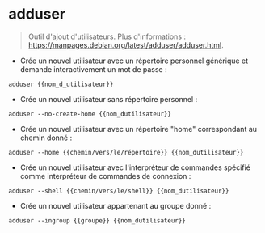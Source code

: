 # adduser

> Outil d'ajout d'utilisateurs.
> Plus d'informations : <https://manpages.debian.org/latest/adduser/adduser.html>.

- Crée un nouvel utilisateur avec un répertoire personnel générique et demande interactivement un mot de passe :

`adduser {{nom_d_utilisateur}}`

- Crée un nouvel utilisateur sans répertoire personnel :

`adduser --no-create-home {{nom_dutilisateur}}`

- Crée un nouvel utilisateur avec un répertoire "home" correspondant au chemin donné :

`adduser --home {{chemin/vers/le/répertoire}} {{nom_dutilisateur}}`

- Crée un nouvel utilisateur avec l'interpréteur de commandes spécifié comme interpréteur de commandes de connexion :

`adduser --shell {{chemin/vers/le/shell}} {{nom_dutilisateur}}`

- Crée un nouvel utilisateur appartenant au groupe donné :

`adduser --ingroup {{groupe}} {{nom_dutilisateur}}`
